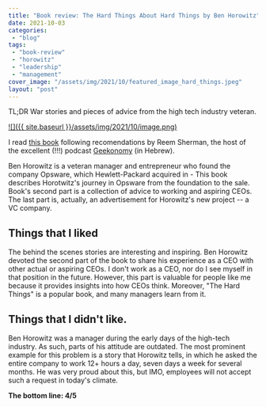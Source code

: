 ```yaml
---
title: "Book review: The Hard Things About Hard Things by Ben Horowitz"
date: 2021-10-03
categories: 
 - "blog"
tags: 
 - "book-review"
 - "horowitz"
 - "leadership"
 - "management"
cover_image: "/assets/img/2021/10/featured_image_hard_things.jpeg"
layout: "post"
---
```


TL;DR War stories and pieces of advice from the high tech industry veteran.

[![]({{ site.baseurl }}/assets/img/2021/10/image.png)](https://www.amazon.com/Hard-Thing-About-Things-Building/dp/0062273205)

I read [this book](https://www.amazon.com/Hard-Thing-About-Things-Building/dp/0062273205) following recomendations by Reem Sherman, the host of the excellent (!!!) podcast [Geekonomy](https://geekonomy.net) (in Hebrew).

Ben Horowitz is a veteran manager and entrepreneur who found the company Opsware, which Hewlett-Packard acquired in - This book describes Horotwitz's journey in Opsware from the foundation to the sale. Book's second part is a collection of advice to working and aspiring CEOs. The last part is, actually, an advertisement for Horowitz's new project -- a VC company.

## Things that I liked

The behind the scenes stories are interesting and inspiring.
Ben Horowitz devoted the second part of the book to share his experience as a CEO with other actual or aspiring CEOs. I don't work as a CEO, nor do I see myself in that position in the future. However, this part is valuable for people like me because it provides insights into how CEOs think. Moreover, "The Hard Things" is a popular book, and many managers learn from it.

## Things that I didn't like.

Ben Horowitz was a manager during the early days of the high-tech industry. As such, parts of his attitude are outdated. The most prominent example for this problem is a story that Horowitz tells, in which he asked the entire company to work 12+ hours a day, seven days a week for several months. He was very proud about this, but IMO, employees will not accept such a request in today's climate.

**The bottom line: 4/5**
